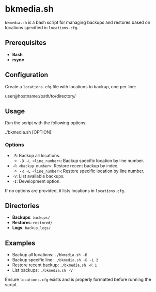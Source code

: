 # bkmedia.sh

`bkmedia.sh` is a bash script for managing backups and restores based on locations specified in `locations.cfg`.

## Prerequisites

- **Bash**
- **rsync**

## Configuration

Create a `locations.cfg` file with locations to backup, one per line:

user@hostname:/path/to/directory/

## Usage

Run the script with the following options:

./bkmedia.sh [OPTION]

### Options

- `-B`: Backup all locations.
  - `-B -L <line_number>`: Backup specific location by line number.
- `-R <backup_number>`: Restore recent backup by index.
  - `-R -L <line_number>`: Restore specific location by line number.
- `-V`: List available backups.
- `-I`: Development option.

If no options are provided, it lists locations in `locations.cfg`.

## Directories

- **Backups**: `backups/`
- **Restores**: `restored/`
- **Logs**: `backup_logs/`

## Examples

- Backup all locations: `./bkmedia.sh -B`
- Backup specific line: `./bkmedia.sh -B -L 2`
- Restore recent backup: `./bkmedia.sh -R 1`
- List backups: `./bkmedia.sh -V`

Ensure `locations.cfg` exists and is properly formatted before running the script.
